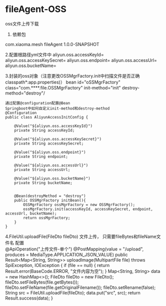 # fileAgent-OSS
oss文件上传下载

1. 依赖包
  <dependency>
    <groupId>com.xiaoma.mesh</groupId>
    <artifactId>fileAgent</artifactId>
    <version>1.0.0-SNAPSHOT</version>
  </dependency>

2.配置根路径yml文件中
    aliyun.oss.accessKeyId=
    aliyun.oss.accessKeySecret=
    aliyun.oss.endpoint=
    aliyun.oss.accessUrl=
    aliyun.oss.bucketName=

3.封装的oss对象（注意更改OSSMgrFactory.init中扫描文件是否正确 classpath*:app.properties)）
    bean id="oSSMgrFactory" class="com.****.file.OSSMgrFactory" init-method="init" destroy-method="destroy"/
    
    通过配置@configuration配置@Bean
    Springboot中如何自定义init-method和destroy-method
    @Configuration
    public class AliyunAccessInitConfig {
    
        @Value("${aliyun.oss.accessKeyId}")
        private String accessKeyId;
    
        @Value("${aliyun.oss.accessKeySecret}")
        private String accessKeySecret;
    
        @Value("${aliyun.oss.endpoint}")
        private String endpoint;
    
        @Value("${aliyun.oss.accessUrl}")
        private String accessUrl;
    
        @Value("${aliyun.oss.bucketName}")
        private String bucketName;
    
    
        @Bean(destroyMethod = "destroy")
        public OSSMgrFactory initBean(){
            OSSMgrFactory ossMgrFactory = new OSSMgrFactory();
            ossMgrFactory.init(accessKeyId, accessKeySecret, endpoint, accessUrl, bucketName);
            return ossMgrFactory;
        }
    }
    
    

    
    
4.FileUtil.uploadFile(FileDto fileDto) 文件上传， 只需要fileBytes和fileName文件名
配置   
    @ApiOperation("上传文件-单个")
    @PostMapping(value = "/upload", produces = MediaType.APPLICATION_JSON_VALUE)
    public Result<Map<String, String>> uploadImage(MultipartFile file) throws SpiException, IOException {
        if (file == null) {
            return Result.error(BaseCode.ERROR, "文件内容为空");
        }
        Map<String, String> data = new HashMap<>();
        FileDto fileDto = new FileDto();
        fileDto.setFileBytes(file.getBytes());
        fileDto.setFileName(file.getOriginalFilename());
        fileDto.setRename(false);
        String src = FileUtil.uploadFile(fileDto);
        data.put("src", src);
        return Result.success(data);
    }
